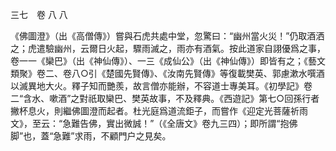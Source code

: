 三七　卷 八 八

《佛圖澄》（出《高僧傳》）嘗與石虎共處中堂，忽驚曰：“幽州當火災！”仍取酒洒之；虎遣驗幽州，云爾日火起，驟雨滅之，雨亦有酒氣。按此道家自詡優爲之事，卷一一《欒巴》（出《神仙傳》）、一三《成仙公》（出《神仙傳》）即皆有之；《藝文類聚》卷二、卷八○引《楚國先賢傳》、《汝南先賢傳》等復載樊英、郭慮漱水噀酒以滅異地大火。釋子知而艷羨，故言僧亦能辦，不容道士專美耳。《初學記》卷二“含水、嗽酒”之對祇取欒巴、樊英故事，不及釋典。《西遊記》第七○回孫行者撇杯息火，則繼佛圖澄而起者。杜光庭爲道流鉅子，而嘗作《迎定光菩薩祈雨文》，至云：“急難告佛，實出微誠！”（《全唐文》卷九三四）；即所謂“抱佛脚”也，蓋“急難”求雨，不顧門户之見矣。
